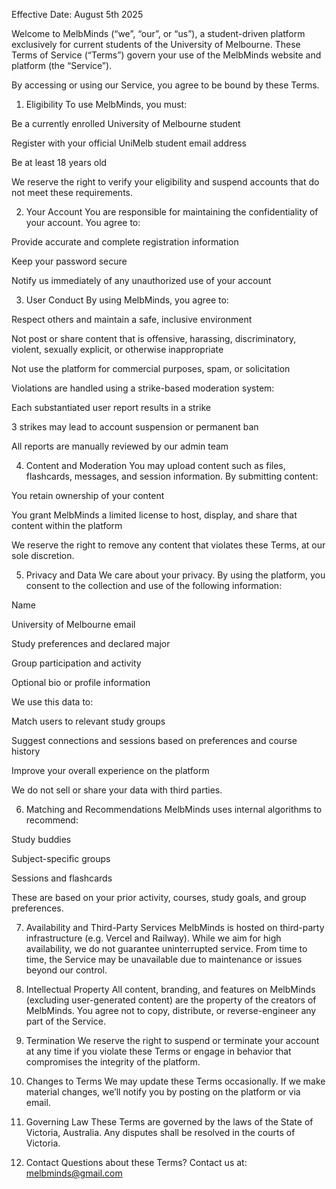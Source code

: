 Effective Date: August 5th 2025

Welcome to MelbMinds (“we”, “our”, or “us”), a student-driven platform exclusively for current students of the University of Melbourne. These Terms of Service (“Terms”) govern your use of the MelbMinds website and platform (the “Service”).

By accessing or using our Service, you agree to be bound by these Terms.

1. Eligibility
To use MelbMinds, you must:

Be a currently enrolled University of Melbourne student

Register with your official UniMelb student email address

Be at least 18 years old

We reserve the right to verify your eligibility and suspend accounts that do not meet these requirements.

2. Your Account
You are responsible for maintaining the confidentiality of your account. You agree to:

Provide accurate and complete registration information

Keep your password secure

Notify us immediately of any unauthorized use of your account

3. User Conduct
By using MelbMinds, you agree to:

Respect others and maintain a safe, inclusive environment

Not post or share content that is offensive, harassing, discriminatory, violent, sexually explicit, or otherwise inappropriate

Not use the platform for commercial purposes, spam, or solicitation

Violations are handled using a strike-based moderation system:

Each substantiated user report results in a strike

3 strikes may lead to account suspension or permanent ban

All reports are manually reviewed by our admin team

4. Content and Moderation
You may upload content such as files, flashcards, messages, and session information. By submitting content:

You retain ownership of your content

You grant MelbMinds a limited license to host, display, and share that content within the platform

We reserve the right to remove any content that violates these Terms, at our sole discretion.

5. Privacy and Data
We care about your privacy. By using the platform, you consent to the collection and use of the following information:

Name

University of Melbourne email

Study preferences and declared major

Group participation and activity

Optional bio or profile information

We use this data to:

Match users to relevant study groups

Suggest connections and sessions based on preferences and course history

Improve your overall experience on the platform

We do not sell or share your data with third parties.

6. Matching and Recommendations
MelbMinds uses internal algorithms to recommend:

Study buddies

Subject-specific groups

Sessions and flashcards

These are based on your prior activity, courses, study goals, and group preferences.

7. Availability and Third-Party Services
MelbMinds is hosted on third-party infrastructure (e.g. Vercel and Railway). While we aim for high availability, we do not guarantee uninterrupted service. From time to time, the Service may be unavailable due to maintenance or issues beyond our control.

8. Intellectual Property
All content, branding, and features on MelbMinds (excluding user-generated content) are the property of the creators of MelbMinds. You agree not to copy, distribute, or reverse-engineer any part of the Service.

9. Termination
We reserve the right to suspend or terminate your account at any time if you violate these Terms or engage in behavior that compromises the integrity of the platform.

10. Changes to Terms
We may update these Terms occasionally. If we make material changes, we’ll notify you by posting on the platform or via email.

11. Governing Law
These Terms are governed by the laws of the State of Victoria, Australia. Any disputes shall be resolved in the courts of Victoria.

12. Contact
Questions about these Terms?
Contact us at: melbminds@gmail.com